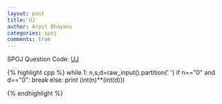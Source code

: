 ```yaml
---
layout: post
title: UJ
author: Arpit Bhayani
categories: spoj
comments: true
---
```


SPOJ Question Code: [UJ](http://www.spoj.com/problems/UJ/)

{% highlight cpp %}
while 1:
	n,s,d=raw_input().partition(' ')
	if n=="0" and d=="0":
		break
	else:
		print (int(n)**(int(d)))

{% endhighlight %}